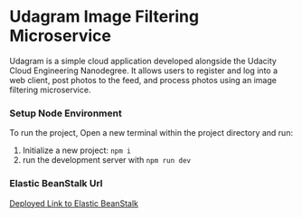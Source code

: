 # Udagram Image Filtering Microservice

Udagram is a simple cloud application developed alongside the Udacity Cloud Engineering Nanodegree. It allows users to register and log into a web client, post photos to the feed, and process photos using an image filtering microservice.

### Setup Node Environment

To run the project, Open a new terminal within the project directory and run:

1. Initialize a new project: `npm i`
2. run the development server with `npm run dev`

### Elastic BeanStalk Url

[Deployed Link to Elastic BeanStalk](http://udagram-demola-dev-dev.eu-west-1.elasticbeanstalk.com/)
